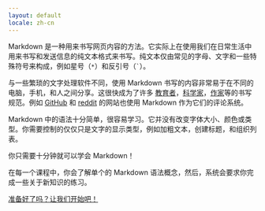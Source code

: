 ```yaml
---
layout: default
locale: zh-cn
---
```


Markdown 是一种用来书写网页内容的方法。它实际上在使用我们在日常生活中用来书写和发送信息的纯文本格式来书写。纯文本仅由常见的字母、文字和一些特殊符号来构成，例如星号（<code>\*</code>）和反引号（<code>`</code>）。

与一些繁琐的文字处理软件不同，使用 Markdown 书写的内容非常易于在不同的电脑，手机，和人之间分享。这很快成为了许多 [教育者][academics]，[科学家][scientists]，[作家][writers]等的书写规范。例如 [GitHub](https://www.github.com) 和 [reddit](http://www.reddit.com) 的网站也使用 Markdown 作为它们的评论系统。

Markdown 中的语法十分简单，很容易学习。它并没有改变字体大小、颜色或类型。你需要控制的仅仅只是文字的显示类型，例如加粗文本，创建标题，和组织列表。

你只需要十分钟就可以学会 Markdown！

在每一个课程中，你会了解单个的 Markdown 语法概念，然后，系统会要求你完成一些关于新知识的练习。

<a class="btn btn-lg btn-success" href="{{ site.data.tooltips.lesson_1[page.locale].href }}">准备好了吗？让我们开始吧！</a>

[academics]: http://chronicle.com/blogs/profhacker/markdown-the-syntax-you-probably-already-know/35295
[scientists]: http://blogs.plos.org/mfenner/2012/12/13/a-call-for-scholarly-markdown/
[writers]: http://lifehacker.com/5943320/what-is-markdown-and-why-is-it-better-for-my-to+do-lists-and-notes
